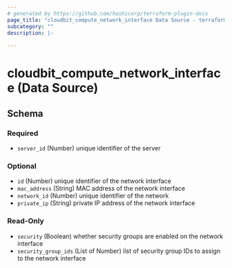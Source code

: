 ```yaml
---
# generated by https://github.com/hashicorp/terraform-plugin-docs
page_title: "cloudbit_compute_network_interface Data Source - terraform-provider-cloudbit"
subcategory: ""
description: |-
  
---
```


# cloudbit_compute_network_interface (Data Source)





<!-- schema generated by tfplugindocs -->
## Schema

### Required

- `server_id` (Number) unique identifier of the server

### Optional

- `id` (Number) unique identifier of the network interface
- `mac_address` (String) MAC address of the network interface
- `network_id` (Number) unique identifier of the network
- `private_ip` (String) private IP address of the network interface

### Read-Only

- `security` (Boolean) whether security groups are enabled on the network interface
- `security_group_ids` (List of Number) list of security group IDs to assign to the network interface



